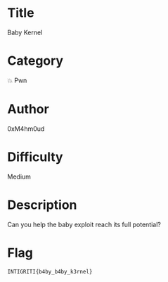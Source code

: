 # Title

Baby Kernel

# Category

💥 Pwn

# Author

0xM4hm0ud

# Difficulty

Medium

# Description

Can you help the baby exploit reach its full potential?

# Flag

`INTIGRITI{b4by_b4by_k3rnel}`
